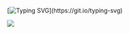  [![Typing SVG](https://readme-typing-svg.herokuapp.com?color=%2336BCF7&center=true&multiline=true&width=600&height=60&lines=Welcome+My+Github+Profile;You+can+check+out+the+simple+projects+I've+done+here.)](https://git.io/typing-svg)

<div>
<img src="https://github-readme-stats.vercel.app/api/top-langs/?username=bestinspire&layout=compact)](https://github.com/bestinspire/github-readme-stats">
</div>
